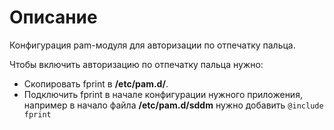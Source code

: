 # Описание

Конфигурация pam-модуля для авторизации по отпечатку пальца.

Чтобы включить авторизацию по отпечатку пальца нужно:

- Скопировать fprint в  **/etc/pam.d/**.
- Подключить fprint в начале конфигурации нужного приложения, например в начало файла **/etc/pam.d/sddm** нужно
  добавить ``@include fprint``

